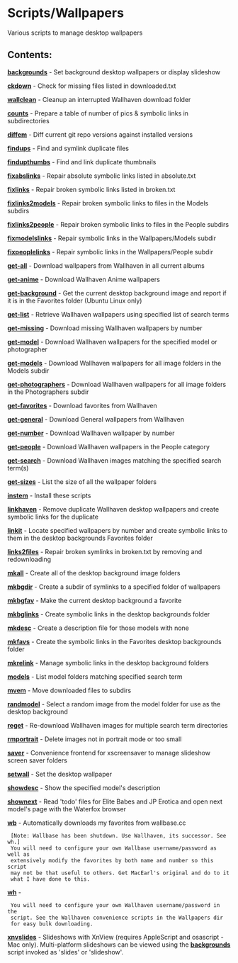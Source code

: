 Scripts/Wallpapers
==================

Various scripts to manage desktop wallpapers

Contents:
--------

[**backgrounds**](Wallpapers/backgrounds.sh) - Set background desktop wallpapers or display slideshow

[**ckdown**](Wallpapers/ckdown.sh) - Check for missing files listed in downloaded.txt

[**wallclean**](Wallpapers/wallclean.sh) - Cleanup an interrupted Wallhaven download folder

[**counts**](Wallpapers/counts.sh) - Prepare a table of number of pics & symbolic links in subdirectories

[**diffem**](Wallpapers/diffem) - Diff current git repo versions against installed versions

[**findups**](Wallpapers/findups.sh) - Find and symlink duplicate files

[**findupthumbs**](Wallpapers/findupthumbs.sh) - Find and link duplicate thumbnails

[**fixabslinks**](Wallpapers/fixabslinks.sh) - Repair absolute symbolic links listed in absolute.txt

[**fixlinks**](Wallpapers/fixlinks.sh) - Repair broken symbolic links listed in broken.txt

[**fixlinks2models**](Wallpapers/fixlinks2models.sh) - Repair broken symbolic links to files in the Models subdirs

[**fixlinks2people**](Wallpapers/fixlinks2people.sh) - Repair broken symbolic links to files in the People subdirs

[**fixmodelslinks**](Wallpapers/fixmodelslinks.sh) - Repair symbolic links in the Wallpapers/Models subdir

[**fixpeoplelinks**](Wallpapers/fixpeoplelinks.sh) - Repair symbolic links in the Wallpapers/People subdir

[**get-all**](Wallpapers/get-all.sh) - Download wallpapers from Wallhaven in all current albums

[**get-anime**](Wallpapers/get-anime.sh) - Download Wallhaven Anime wallpapers

[**get-background**](Wallpapers/get-background.sh) - Get the current desktop background image and report if it is in the Favorites folder (Ubuntu Linux only)

[**get-list**](Wallpapers/get-list.sh) - Retrieve Wallhaven wallpapers using specified list of search terms

[**get-missing**](Wallpapers/get-missing.sh) - Download missing Wallhaven wallpapers by number

[**get-model**](Wallpapers/get-model.sh) - Download Wallhaven wallpapers for the specified model or photographer

[**get-models**](Wallpapers/get-models.sh) - Download Wallhaven wallpapers for all image folders in the Models subdir

[**get-photographers**](Wallpapers/get-photographers.sh) - Download Wallhaven wallpapers for all image folders in the Photographers subdir

[**get-favorites**](Wallpapers/get-favorites.sh) - Download favorites from Wallhaven

[**get-general**](Wallpapers/get-general.sh) - Download General wallpapers from Wallhaven

[**get-number**](Wallpapers/get-number.sh) - Download Wallhaven wallpaper by number

[**get-people**](Wallpapers/get-people.sh) - Download Wallhaven wallpapers in the People category

[**get-search**](Wallpapers/get-search.sh) - Download Wallhaven images matching the specified search term(s)

[**get-sizes**](Wallpapers/get-sizes.sh) - List the size of all the wallpaper folders

[**instem**](Wallpapers/instem) - Install these scripts

[**linkhaven**](Wallpapers/linkhaven.sh) - Remove duplicate Wallhaven desktop wallpapers and create symbolic links for the duplicate

[**linkit**](Wallpapers/linkit.sh) - Locate specified wallpapers by number and create symbolic links to them in the desktop backgrounds Favorites folder

[**links2files**](Wallpapers/links2files.sh) - Repair broken symlinks in broken.txt by removing and redownloading

[**mkall**](Wallpapers/mkall.sh) - Create all of the desktop background image folders

[**mkbgdir**](Wallpapers/mkbgdir.sh) - Create a subdir of symlinks to a specified folder of wallpapers

[**mkbgfav**](Wallpapers/mkbgfav.sh) - Make the current desktop background a favorite

[**mkbglinks**](Wallpapers/mkbglinks.sh) - Create symbolic links in the desktop backgrounds folder

[**mkdesc**](Wallpapers/mkdesc.sh) - Create a description file for those models with none

[**mkfavs**](Wallpapers/mkfavs.sh) - Create the symbolic links in the Favorites desktop backgrounds folder

[**mkrelink**](Wallpapers/mkrelink.sh) - Manage symbolic links in the desktop background folders

[**models**](Wallpapers/models.sh) - List model folders matching specified search term

[**mvem**](Wallpapers/mvem.sh) - Move downloaded files to subdirs

[**randmodel**](Wallpapers/randmodel.sh) - Select a random image from the model folder for use as the desktop background

[**reget**](Wallpapers/reget.sh) - Re-download Wallhaven images for multiple search term directories

[**rmportrait**](Wallpapers/rmportrait.sh) - Delete images not in portrait mode or too small

[**saver**](Wallpapers/saver.sh) - Convenience frontend for xscreensaver to manage slideshow screen saver folders

[**setwall**](Wallpapers/setwall.sh) - Set the desktop wallpaper

[**showdesc**](Wallpapers/showdesc.sh) - Show the specified model's description

[**shownext**](Wallpapers/shownext.sh) - Read 'todo' files for Elite Babes and JP Erotica and open next model's page with the Waterfox browser

[**wb**](Wallpapers/wb.sh) - Automatically downloads my favorites from wallbase.cc

     [Note: Wallbase has been shutdown. Use Wallhaven, its successor. See wh.]
     You will need to configure your own Wallbase username/password as well as
     extensively modify the favorites by both name and number so this script
     may not be that useful to others. Get MacEarl's original and do to it
     what I have done to this.

[**wh**](Wallpapers/wh.sh) - 

     You will need to configure your own Wallhaven username/password in the
     script. See the Wallhaven convenience scripts in the Wallpapers dir
     for easy bulk downloading.

[**xnvslides**](Wallpapers/xnvslides.sh) - Slideshows with XnView (requires AppleScript and osascript - Mac only). Multi-platform slideshows can be viewed using the [**backgrounds**](Wallpapers/backgrounds.sh) script invoked as 'slides' or 'slideshow'. 

